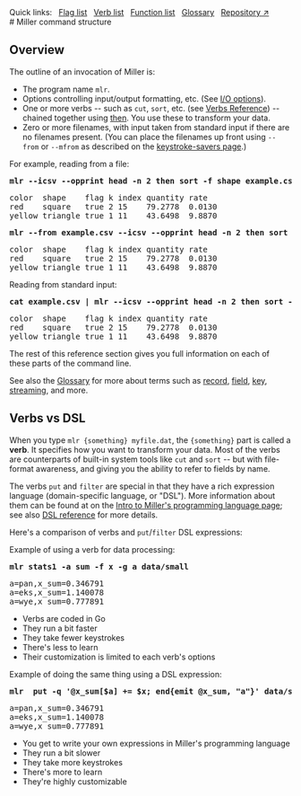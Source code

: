 <!---  PLEASE DO NOT EDIT DIRECTLY. EDIT THE .md.in FILE PLEASE. --->
<div>
<span class="quicklinks">
Quick links:
&nbsp;
<a class="quicklink" href="../reference-main-flag-list/index.html">Flag list</a>
&nbsp;
<a class="quicklink" href="../reference-verbs/index.html">Verb list</a>
&nbsp;
<a class="quicklink" href="../reference-dsl-builtin-functions/index.html">Function list</a>
&nbsp;
<a class="quicklink" href="../glossary/index.html">Glossary</a>
&nbsp;
<a class="quicklink" href="https://github.com/johnkerl/miller" target="_blank">Repository ↗</a>
</span>
</div>
# Miller command structure

## Overview

The outline of an invocation of Miller is:

* The program name `mlr`.
* Options controlling input/output formatting, etc. (See [I/O options](reference-main-io-options.md)).
* One or more verbs -- such as `cut`, `sort`, etc. (see [Verbs Reference](reference-verbs.md)) -- chained together using [then](reference-main-then-chaining.md). You use these to transform your data.
* Zero or more filenames, with input taken from standard input if there are no filenames present. (You can place the filenames up front using `--from` or `--mfrom` as described on the [keystroke-savers page](keystroke-savers.md#file-names-up-front-including-from).)

For example, reading from a file:

<pre class="pre-highlight-in-pair">
<b>mlr --icsv --opprint head -n 2 then sort -f shape example.csv</b>
</pre>
<pre class="pre-non-highlight-in-pair">
color  shape    flag k index quantity rate
red    square   true 2 15    79.2778  0.0130
yellow triangle true 1 11    43.6498  9.8870
</pre>

<pre class="pre-highlight-in-pair">
<b>mlr --from example.csv --icsv --opprint head -n 2 then sort -f shape</b>
</pre>
<pre class="pre-non-highlight-in-pair">
color  shape    flag k index quantity rate
red    square   true 2 15    79.2778  0.0130
yellow triangle true 1 11    43.6498  9.8870
</pre>

Reading from standard input:

<pre class="pre-highlight-in-pair">
<b>cat example.csv | mlr --icsv --opprint head -n 2 then sort -f shape</b>
</pre>
<pre class="pre-non-highlight-in-pair">
color  shape    flag k index quantity rate
red    square   true 2 15    79.2778  0.0130
yellow triangle true 1 11    43.6498  9.8870
</pre>

The rest of this reference section gives you full information on each of these parts of the command line.

See also the [Glossary](glossary.md) for more about terms such as
[record](glossary.md#record), [field](glossary.md#field),
[key](glossary.md#value), [streaming](glossary.md#streaming), and more.

## Verbs vs DSL

When you type `mlr {something} myfile.dat`, the `{something}` part is called a **verb**. It specifies how you want to transform your data. Most of the verbs are counterparts of built-in system tools like `cut` and `sort` -- but with file-format awareness, and giving you the ability to refer to fields by name.

The verbs `put` and `filter` are special in that they have a rich expression language (domain-specific language, or "DSL"). More information about them can be found at on the [Intro to Miller's programming language page](programming-language.md); see also [DSL reference](reference-dsl.md) for more details.

Here's a comparison of verbs and `put`/`filter` DSL expressions:

Example of using a verb for data processing:

<pre class="pre-highlight-in-pair">
<b>mlr stats1 -a sum -f x -g a data/small</b>
</pre>
<pre class="pre-non-highlight-in-pair">
a=pan,x_sum=0.346791
a=eks,x_sum=1.140078
a=wye,x_sum=0.777891
</pre>

* Verbs are coded in Go
* They run a bit faster
* They take fewer keystrokes
* There's less to learn
* Their customization is limited to each verb's options

Example of doing the same thing using a DSL expression:

<pre class="pre-highlight-in-pair">
<b>mlr  put -q '@x_sum[$a] += $x; end{emit @x_sum, "a"}' data/small</b>
</pre>
<pre class="pre-non-highlight-in-pair">
a=pan,x_sum=0.346791
a=eks,x_sum=1.140078
a=wye,x_sum=0.777891
</pre>

* You get to write your own expressions in Miller's programming language
* They run a bit slower
* They take more keystrokes
* There's more to learn
* They're highly customizable
